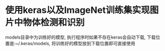 # 使用keras以及ImageNet训练集实现图片中物体检测和识别

models目录中为训练好的模型, 执行程序时如果不存在keras会自动下载, 下载位置是:~/.keras/models, 将训练好的模型放到下载位置即可直接使用
